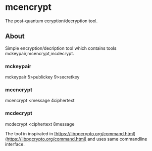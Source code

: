 # mcencrypt

The post-quantum ecryption/decryption tool.

## About
Simple encryption/decription tool which contains tools mckeypair,mcencrypt,mcdecrypt.
### mckeypair
mckeypair 5>publickey 9>secretkey
### mcencrypt
mcencrypt <message 4<publickey >ciphertext
### mcdecrypt
mcdecrypt <ciphertext 8<secretkey >message

The tool in inspirated in
[https://libpqcrypto.org/command.html](https://libpqcrypto.org/command.html)
and uses same commandline interface.


